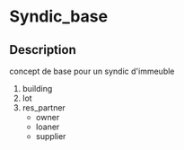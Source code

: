 # Syndic_base

## Description

concept de base pour un syndic d'immeuble

1. building
2. lot
3. res_partner
    * owner
    * loaner
    * supplier

